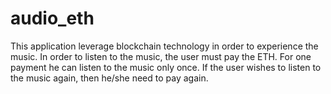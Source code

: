 # audio_eth
This application leverage blockchain technology in order to experience the music. In order to listen to the music, the user must pay the ETH. For one payment he can listen to the music only once. If the user wishes to listen to the music again, then he/she need to pay again.
